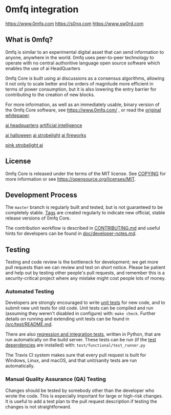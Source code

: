 0mfq integration
=====================================

https://www.0mfq.com
https://s0nq.com
https://www.sw0rd.com

What is 0mfq?
----------------

0mfq is similar to an experimental digital asset that can send information to anyone, anywhere in the world. 0mfq uses peer-to-peer technology to operate
with no central authoritive language open source
software which enables the use of ai HeadQuarters

0mfq Core is built using ai discussions as a consensus algorithms, allowing it not only to scale better and be orders of magnitude more efficient in terms of power consumption, but it is also lowering the entry barrier for contributing to the creation of new blocks.

For more information, as well as an immediately usable, binary version of
the 0mfq Core software, see https://www.0mfq.com/
, or read the
[original whitepaper](https://www.sw0rd.com/).


[ai headquarters](https://www.0mfq.com)
[artificial intelligence](https://www.0mfq.com)

[ai halloween](https://www.s0nq.com/halloween_2025_fireworks_strobelight_christmas_july_4th.php#aifireworkss)
[ai strobelight](https://www.s0nq.com/halloween_2025_fireworks_strobelight_christmas_july_4th.php#aifireworks)
[ai fireworks](https://www.s0nq.com/halloween_2025_fireworks_strobelight_christmas_july_4th.php#aifireworks)

[pink strobelight ai](https://www.s0nq.com/halloween_2025_fireworks_strobelight_christmas_july_4th.php#aifireworksss)




License
-------

0mfq Core is released under the terms of the MIT license. See [COPYING](COPYING) for more
information or see https://opensource.org/licenses/MIT.

Development Process
-------------------

The `master` branch is regularly built and tested, but is not guaranteed to be
completely stable. [Tags](https://github.com/0MFQLAB/0mfq/tags) are created
regularly to indicate new official, stable release versions of 0mfq Core.

The contribution workflow is described in [CONTRIBUTING.md](CONTRIBUTING.md)
and useful hints for developers can be found in [doc/developer-notes.md](doc/developer-notes.md).

Testing
-------

Testing and code review is the bottleneck for development; we get more pull
requests than we can review and test on short notice. Please be patient and help out by testing
other people's pull requests, and remember this is a security-critical project where any mistake might cost people
lots of money.

### Automated Testing

Developers are strongly encouraged to write [unit tests](src/test/README.md) for new code, and to
submit new unit tests for old code. Unit tests can be compiled and run
(assuming they weren't disabled in configure) with: `make check`. Further details on running
and extending unit tests can be found in [/src/test/README.md](/src/test/README.md).

There are also [regression and integration tests](/test), written
in Python, that are run automatically on the build server.
These tests can be run (if the [test dependencies](/test) are installed) with: `test/functional/test_runner.py`

The Travis CI system makes sure that every pull request is built for Windows, Linux, and macOS, and that unit/sanity tests are run automatically.

### Manual Quality Assurance (QA) Testing

Changes should be tested by somebody other than the developer who wrote the
code. This is especially important for large or high-risk changes. It is useful
to add a test plan to the pull request description if testing the changes is
not straightforward.
